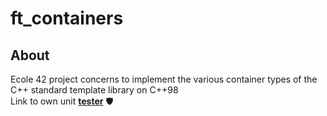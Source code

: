 # ft_containers

## About
Ecole 42 project concerns to implement the various container types of the C++ standard template library on C++98</br>
Link to own unit <b>[tester](https://github.com/divinepet/ft_containers-unit-test "ft_cotainers unit test")</b> 🛡️
